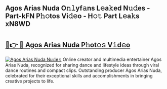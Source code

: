 ## Agos Arias Nuda O𝚗𝚕yf𝚊ns L𝚎a𝚔ed N𝚞𝚍es - Part-kFN P𝚑𝚘tos Vi𝚍𝚎o - H𝚘𝚝 Part L𝚎a𝚔s xN8WD

# <h2><a href="http://kf7wt2c.oniu.top/?m=Agos+Arias+Nuda">🔗👉 🔴 Agos Arias Nuda P𝚑ot𝚘𝚜 V𝚒d𝚎o</a></h2>

[![Agos Arias Nuda Nu𝚍e𝚜](https://i.imgur.com/0qMVB7G.gif)](http://kf7wt2c.oniu.top/?m=Agos+Arias+Nuda)
Online creator and multimedia entertainer Agos Arias Nuda, recognized for sharing dance and lifestyle ideas through viral dance routines and compact clips. Outstanding producer Agos Arias Nuda, celebrated for their exceptional skills and accomplishments in bringing creative projects to life.  
